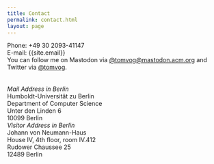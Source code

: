 ```yaml
---
title: Contact
permalink: contact.html
layout: page
---
```


<section class="vcard">
      Phone: +49 30 2093-41147 <br />
      E-mail: {{site.email}}  <br />
      You can follow me on Mastodon via <a rel="me" href="https://mastodon.acm.org/@tomvog" target="_blank">@tomvog@mastodon.acm.org</a> and Twitter via <a href="https://twitter.com/tomvog" target="_blank">@tomvog</a>.
      <br />
    <br /><br class="mobile-break">
    <div class="contactleft">
      <em>Mail Address in Berlin</em> <br />
      Humboldt-Universität zu Berlin <br />
      Department of Computer Science <br />
      Unter den Linden 6 <br />
      10099 Berlin
    </div>
    <div class="contactright">
      <em>Visitor Address in Berlin</em> <br />
      Johann von Neumann-Haus <br />
      House IV, 4th floor, room IV.412 <br />
      Rudower Chaussee 25 <br />
      12489 Berlin
    </div>
</section>
